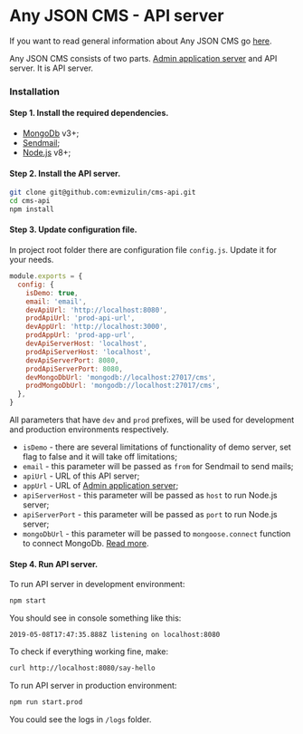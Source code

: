 # Any JSON CMS - API server

If you want to read general information about Any JSON CMS go [here](https://github.com/evmizulin/any-json-cms).

Any JSON CMS consists of two parts. [Admin application server](https://github.com/evmizulin/cms-admin) and API server. It is API server.

### Installation

#### Step 1. Install the required dependencies.
- [MongoDb](https://www.mongodb.com/) v3+;
- [Sendmail](http://www.sendmail.org/);
- [Node.js](https://nodejs.org/) v8+;

#### Step 2. Install the API server.
```sh
git clone git@github.com:evmizulin/cms-api.git
cd cms-api
npm install
```

#### Step 3. Update configuration file.
In project root folder there are configuration file ```config.js```. Update it for your needs.
```js
module.exports = {
  config: {
    isDemo: true,
    email: 'email',
    devApiUrl: 'http://localhost:8080',
    prodApiUrl: 'prod-api-url',
    devAppUrl: 'http://localhost:3000',
    prodAppUrl: 'prod-app-url',
    devApiServerHost: 'localhost',
    prodApiServerHost: 'localhost',
    devApiServerPort: 8080,
    prodApiServerPort: 8080,
    devMongoDbUrl: 'mongodb://localhost:27017/cms',
    prodMongoDbUrl: 'mongodb://localhost:27017/cms',
  },
}
```
All parameters that have ```dev``` and ```prod``` prefixes, will be used for development and production environments respectively.

- ```isDemo``` - there are several limitations of functionality of demo server, set flag to false and it will take off limitations;
- ```email``` - this parameter will be passed as ```from``` for Sendmail to send mails;
- ```apiUrl``` - URL of this API server;
- ```appUrl``` - URL of [Admin application server](https://github.com/evmizulin/cms-admin);
- ```apiServerHost``` - this parameter will be passed as ```host``` to run Node.js server;
- ```apiServerPort``` - this parameter will be passed as ```port``` to run Node.js server;
- ```mongoDbUrl``` - this parameter will be passed to ```mongoose.connect``` function to connect MongoDb. [Read more](https://mongoosejs.com/docs/connections.html).

#### Step 4. Run API server.
To run API server in development environment:
```sh
npm start
```
You should see in console something like this:
```
2019-05-08T17:47:35.888Z listening on localhost:8080
```
To check if everything working fine, make:
```sh
curl http://localhost:8080/say-hello
```

To run API server in production environment:
```sh
npm run start.prod
```
You could see the logs in ```/logs``` folder.
